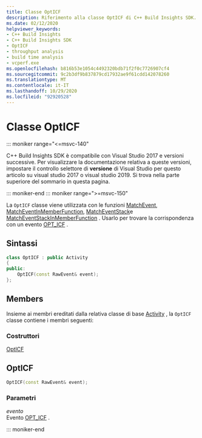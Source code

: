 ```yaml
---
title: Classe OptICF
description: Riferimento alla classe OptICF di C++ Build Insights SDK.
ms.date: 02/12/2020
helpviewer_keywords:
- C++ Build Insights
- C++ Build Insights SDK
- OptICF
- throughput analysis
- build time analysis
- vcperf.exe
ms.openlocfilehash: b816b53e1054c4492320bdb71f2f0c7726907cf4
ms.sourcegitcommit: 9c2b3df9b837879cd17932ae9f61cdd142078260
ms.translationtype: MT
ms.contentlocale: it-IT
ms.lasthandoff: 10/29/2020
ms.locfileid: "92920528"
---
```

# <a name="opticf-class"></a>Classe OptICF

::: moniker range="<=msvc-140"

C++ Build Insights SDK è compatibile con Visual Studio 2017 e versioni successive. Per visualizzare la documentazione relativa a queste versioni, impostare il controllo selettore di **versione** di Visual Studio per questo articolo su visual studio 2017 o visual studio 2019. Si trova nella parte superiore del sommario in questa pagina.

::: moniker-end
::: moniker range=">=msvc-150"

La `OptICF` classe viene utilizzata con le funzioni [MatchEvent](../functions/match-event.md), [MatchEventInMemberFunction](../functions/match-event-in-member-function.md), [MatchEventStack](../functions/match-event-stack.md)e [MatchEventStackInMemberFunction](../functions/match-event-stack-in-member-function.md) . Usarlo per trovare la corrispondenza con un evento [OPT_ICF](../event-table.md#opt-icf) .

## <a name="syntax"></a>Sintassi

```cpp
class OptICF : public Activity
{
public:
    OptICF(const RawEvent& event);
};
```

## <a name="members"></a>Members

Insieme ai membri ereditati dalla relativa classe di base [Activity](activity.md) , la `OptICF` classe contiene i membri seguenti:

### <a name="constructors"></a>Costruttori

[OptICF](#opt-icf)

## <a name="opticf"></a><a name="opt-icf"></a> OptICF

```cpp
OptICF(const RawEvent& event);
```

### <a name="parameters"></a>Parametri

*evento*\
Evento [OPT_ICF](../event-table.md#opt-icf) .

::: moniker-end
